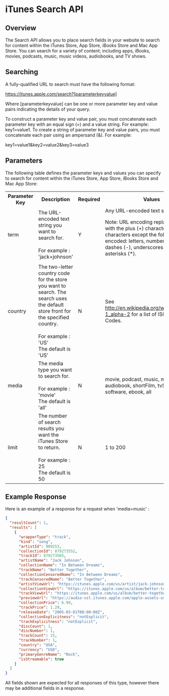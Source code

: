 iTunes Search API
=============

Overview
-------------

The Search API allows you to place search fields in your website to search for content within the iTunes Store, App Store, iBooks Store and Mac App Store. You can search for a variety of content; including apps, iBooks, movies, podcasts, music, music videos, audiobooks, and TV shows.



Searching
-------------

A fully-qualified URL to search must have the following format:

https://itunes.apple.com/search?[parameterkeyvalue]

Where [parameterkeyvalue] can be one or more parameter key and value pairs indicating the details of your query.

To construct a parameter key and value pair, you must concatenate each parameter key with an equal sign (=) and a value string. For example: key1=value1. To create a string of parameter key and value pairs, you must concatenate each pair using an ampersand (&). For example:

key1=value1&key2=value2&key3=value3



Parameters
-------------

The following table defines the parameter keys and values you can specify to search for content within the iTunes Store, App Store, iBooks Store and Mac App Store:


<table>
    <tr>
      <th>Parameter Key</th>
      <th>Description</th> 
      <th>Required</th>
      <th>Values</th>
    </tr>
    <tr>
        <td>term</td>
        <td>The URL-encoded text string you want to search for.<br><br>
            For example : 'jack+johnson'</td>
        <td>Y</td>
        <td>Any URL-encoded text string.

Note: URL encoding replaces spaces with the plus (+) character and all characters except the following are encoded: letters, numbers, periods (.), dashes (-), underscores (_), and asterisks (*).</td>
    </tr>
    <tr>
        <td>country</td>
        <td>The two-letter country code for the store you want to search. The search uses the default store front for the specified country. <br><br>
        For example : 'US'<br>
        The default is 'US'</td>
        <td>N</td>
        <td>See http://en.wikipedia.org/wiki/ISO_3166-1_alpha-2 for a list of ISO Country Codes.</td>
    </tr>
    <tr>
        <td>media</td>
        <td>The media type you want to search for.<br><br> 
            For example : 'movie'<br>
            The default is 'all'</td>
        <td>N</td>
        <td>movie, podcast, music, musicVideo, audiobook, shortFilm, tvShow, software, ebook, all</td>
    </tr>
    <tr>
        <td>limit</td>
        <td>The number of search results you want the iTunes Store to return.<br><br> 
            For example : 25<br>
            The default is 50</td>
        <td>N</td>
        <td>1 to 200</td>
    </tr>
</table>

Example Response
-------------

Here is an example of a response for a request when 'media=music' :

```json
{
  "resultCount": 1,
  "results": [
    {
      "wrapperType": "track",
      "kind": "song",
      "artistId": 909253,
      "collectionId": 879273552,
      "trackId": 879273565,
      "artistName": "Jack Johnson",
      "collectionName": "In Between Dreams",
      "trackName": "Better Together",
      "collectionCensoredName": "In Between Dreams",
      "trackCensoredName": "Better Together",
      "artistViewUrl": "https://itunes.apple.com/us/artist/jack-johnson/id909253?uo=4",
      "collectionViewUrl": "https://itunes.apple.com/us/album/better-together/id879273552?i=879273565&uo=4",
      "trackViewUrl": "https://itunes.apple.com/us/album/better-together/id879273552?i=879273565&uo=4",
      "previewUrl": "https://audio-ssl.itunes.apple.com/apple-assets-us-std-000001/Music6/v4/13/22/67/1322678b-e40d-fb4d-8d9b-3268fe03b000/mzaf_8818596367816221008.plus.aac.p.m4a?accessKey=1515271290_3098706625171343788_%2Bkoi6hAC37HC1sYDu3mryzDtYS%2FaDwJaUs3dg%2FUWlH76OnJD7iNh53ouY9KEhGzYdywBuEa3riFMpcaGXYIUkguHBrKskWfSL1o4N4ime9yb0FbBiYKPRE7iXuL7bxPk6mX5YCInyNvTza0uM9okpucXb25HnNviByS5IKHWR3fHiNj3gPtQZ6hO%2Bcl2T3fgne24QsONu%2FwbOjoZUFg7pQ%3D%3D",
      "collectionPrice": 6.99,
      "trackPrice": 1.29,
      "releaseDate": "2005-03-01T08:00:00Z",
      "collectionExplicitness": "notExplicit",
      "trackExplicitness": "notExplicit",
      "discCount": 1,
      "discNumber": 1,
      "trackCount": 15,
      "trackNumber": 1,
      "country": "USA",
      "currency": "USD",
      "primaryGenreName": "Rock",
      "isStreamable": true
    }
  ]
}
```

All fields shown are expected for all responses of this type, however there may be additional fields in a response.
